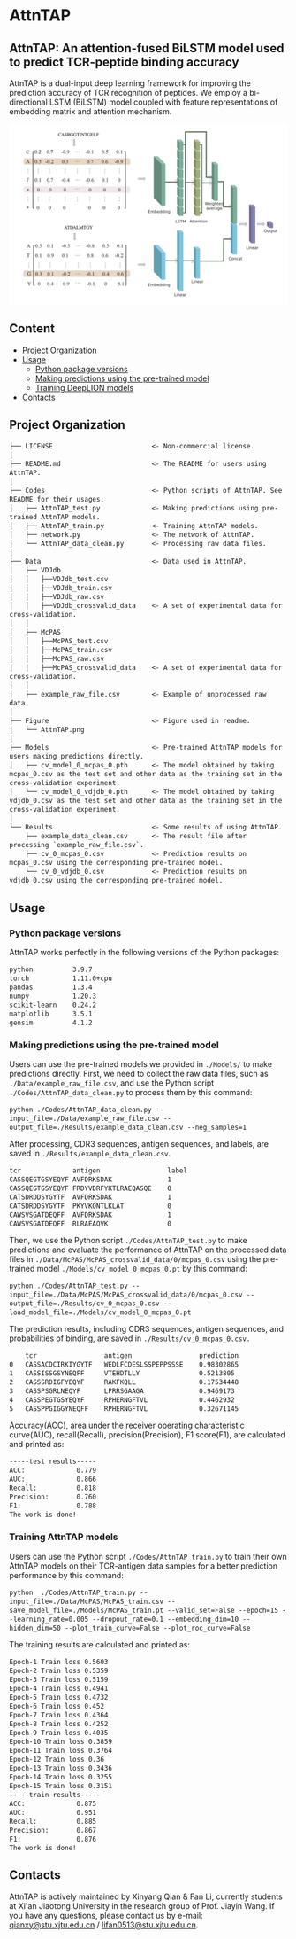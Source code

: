 ﻿AttnTAP
========

AttnTAP: An attention-fused BiLSTM model used to predict TCR-peptide binding accuracy
------------------------------------------------------------------------

AttnTAP is a dual-input deep learning framework for improving the prediction accuracy of TCR recognition of peptides. We employ a bi-directional LSTM (BiLSTM) model coupled with feature representations of embedding matrix and attention mechanism.

![](Figure/AttnTAP.png)


## Content
<!-- @import "[TOC]" {cmd="toc" depthFrom=1 depthTo=6 orderedList=false} -->

<!-- code_chunk_output -->
- [Project Organization](#project-organization)
- [Usage](#usage)
  - [Python package versions](#python-package-versions)
  - [Making predictions using the pre-trained model](#making-predictions-using-the-pre-trained-model)
  - [Training DeepLION models](#training-deeplion-models)
- [Contacts](#contacts)


<!-- /code_chunk_output -->


## Project Organization

    ├── LICENSE                         <- Non-commercial license.
    │     
    ├── README.md                       <- The README for users using AttnTAP.
    │ 
    ├── Codes                           <- Python scripts of AttnTAP. See README for their usages.
    │   ├── AttnTAP_test.py             <- Making predictions using pre-trained AttnTAP models.
    │   ├── AttnTAP_train.py            <- Training AttnTAP models.
    │   ├── network.py                  <- The network of AttnTAP.
    │   └── AttnTAP_data_clean.py       <- Processing raw data files.
    │
    ├── Data                            <- Data used in AttnTAP.
    │   ├── VDJdb
    │   │   ├──VDJdb_test.csv  
    │   │   ├──VDJdb_train.csv   
    │   │   ├──VDJdb_raw.csv   
    │   │   ├──VDJdb_crossvalid_data    <- A set of experimental data for cross-validation.
    │   │ 
    │   ├── McPAS
    │   │   ├──McPAS_test.csv  
    │   │   ├──McPAS_train.csv   
    │   │   ├──McPAS_raw.csv   
    │   │   ├──McPAS_crossvalid_data    <- A set of experimental data for cross-validation.
    │   │  
    │   ├── example_raw_file.csv        <- Example of unprocessed raw data.
    │  
    ├── Figure                          <- Figure used in readme.
    │   └── AttnTAP.png 
    │
    ├── Models                          <- Pre-trained AttnTAP models for users making predictions directly.               
    │   ├── cv_model_0_mcpas_0.pth      <- The model obtained by taking mcpas_0.csv as the test set and other data as the training set in the cross-validation experiment.
    │   └── cv_model_0_vdjdb_0.pth      <- The model obtained by taking vdjdb_0.csv as the test set and other data as the training set in the cross-validation experiment.
    │      
    └── Results                         <- Some results of using AttnTAP.
        ├── example_data_clean.csv      <- The result file after processing `example_raw_file.csv`.
        ├── cv_0_mcpas_0.csv            <- Prediction results on mcpas_0.csv using the corresponding pre-trained model.
        └── cv_0_vdjdb_0.csv            <- Prediction results on vdjdb_0.csv using the corresponding pre-trained model.

## Usage

### Python package versions

AttnTAP works perfectly in the following versions of the Python packages:

    python          3.9.7
    torch           1.11.0+cpu
    pandas          1.3.4
    numpy           1.20.3
    scikit-learn    0.24.2
    matplotlib      3.5.1
    gensim          4.1.2

### Making predictions using the pre-trained model

Users can use the pre-trained models we provided in `./Models/` to make predictions directly.
First, we need to collect the raw data files, such as `./Data/example_raw_file.csv`, and use the Python script `./Codes/AttnTAP_data_clean.py` to process them by this command:

    python ./Codes/AttnTAP_data_clean.py --input_file=./Data/example_raw_file.csv --output_file=./Results/example_data_clean.csv --neg_samples=1

After processing, CDR3 sequences, antigen sequences, and labels, are saved in `./Results/example_data_clean.csv`.

    tcr             antigen	                label
    CASSQEGTGSYEQYF	AVFDRKSDAK              1
    CASSQEGTGSYEQYF	FRDYVDRFYKTLRAEQASQE    0
    CATSDRDDSYGYTF	AVFDRKSDAK              1
    CATSDRDDSYGYTF	PKYVKQNTLKLAT           0
    CAWSVSGATDEQFF	AVFDRKSDAK              1
    CAWSVSGATDEQFF	RLRAEAQVK               0

Then, we use the Python script `./Codes/AttnTAP_test.py` to make predictions and evaluate the performance of AttnTAP  on the processed data files in `./Data/McPAS/McPAS_crossvalid_data/0/mcpas_0.csv` using the pre-trained model `./Models/cv_model_0_mcpas_0.pt` by this command:

    python ./Codes/AttnTAP_test.py --input_file=./Data/McPAS/McPAS_crossvalid_data/0/mcpas_0.csv --output_file=./Results/cv_0_mcpas_0.csv --load_model_file=./Models/cv_model_0_mcpas_0.pt

The prediction results, including CDR3 sequences, antigen sequences, and probabilities of binding, are saved in `./Results/cv_0_mcpas_0.csv.`

    	tcr                 antigen                 prediction
    0	CASSACDCIRKIYGYTF   WEDLFCDESLSSPEPPSSSE    0.98302865
    1	CASSISSGSYNEQFF     VTEHDTLLY               0.5213805
    2	CASSSRDIGFYEQYF     RAKFKQLL                0.17534448
    3	CASSPSGRLNEQYF      LPRRSGAAGA              0.9469173
    4	CASSPEGTGSYEQYF     RPHERNGFTVL             0.4462932
    5	CASSPPGIGGYNEQFF    RPHERNGFTVL             0.32671145

Accuracy(ACC), area under the receiver operating characteristic curve(AUC), recall(Recall), precision(Precision), F1 score(F1), are calculated and printed as:

    -----test results-----
    ACC:             0.779
    AUC:             0.866
    Recall:          0.818
    Precision:       0.760
    F1:              0.788
    The work is done!

### Training AttnTAP models

Users can use the Python script `./Codes/AttnTAP_train.py` to train their own AttnTAP models on their TCR-antigen data samples for a better prediction performance by this command:

    python  ./Codes/AttnTAP_train.py --input_file=./Data/McPAS/McPAS_train.csv --save_model_file=./Models/McPAS_train.pt --valid_set=False --epoch=15 --learning_rate=0.005 --dropout_rate=0.1 --embedding_dim=10 --hidden_dim=50 --plot_train_curve=False --plot_roc_curve=False

The training results are calculated and printed as:
```
Epoch-1 Train loss 0.5603
Epoch-2 Train loss 0.5359
Epoch-3 Train loss 0.5159
Epoch-4 Train loss 0.4941
Epoch-5 Train loss 0.4732
Epoch-6 Train loss 0.452
Epoch-7 Train loss 0.4364
Epoch-8 Train loss 0.4252
Epoch-9 Train loss 0.4035
Epoch-10 Train loss 0.3859
Epoch-11 Train loss 0.3764
Epoch-12 Train loss 0.36
Epoch-13 Train loss 0.3436
Epoch-14 Train loss 0.3255
Epoch-15 Train loss 0.3151
-----train results-----
ACC:             0.875
AUC:             0.951
Recall:          0.885
Precision:       0.867
F1:              0.876
The work is done!
```
## Contacts
AttnTAP is actively maintained by Xinyang Qian & Fan Li, currently students at Xi'an Jiaotong University in the research group of Prof. Jiayin Wang.
If you have any questions, please contact us by e-mail: qianxy@stu.xjtu.edu.cn / lifan0513@stu.xjtu.edu.cn.






